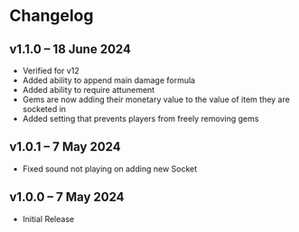 # Changelog


## v1.1.0 – 18 June 2024
* Verified for v12
* Added ability to append main damage formula
* Added ability to require attunement
* Gems are now adding their monetary value to the value of item they are socketed in
* Added setting that prevents players from freely removing gems

## v1.0.1 – 7 May 2024
* Fixed sound not playing on adding new Socket

## v1.0.0 – 7 May 2024
* Initial Release